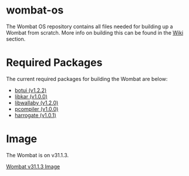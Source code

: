# wombat-os
The Wombat OS repository contains all files needed for building up a Wombat from scratch. More info on building this can be found in the [Wiki](https://github.com/kipr/wombat-os/wiki) section.

# Required Packages
The current required packages for building the Wombat are below:
- [botui (v1.2.2)](https://github.com/kipr/botui/releases/tag/v1.2.2)
- [libkar (v1.0.0)](https://github.com/kipr/libkar/releases/tag/v1.0.0)
- [libwallaby (v1.2.0)](https://github.com/kipr/libwallaby/releases/tag/v1.2.0)
- [pcompiler (v1.0.0)](https://github.com/kipr/pcompiler/releases/tag/v1.0.0)
- [harrogate (v1.0.1)](https://github.com/kipr/harrogate/releases/tag/v1.0.1)

# Image
The Wombat is on v31.1.3.

[Wombat v31.1.3 Image](http://files.kipr.org/wombat/Wombat_v31.1.3.img)
